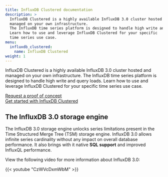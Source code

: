 ```yaml
---
title: InfluxDB Clustered documentation
description: >
  InfluxDB Clustered is a highly available InfluxDB 3.0 cluster hosted and
  managed on your own infrastructure.
  The InfluxDB time series platform is designed to handle high write and query loads.
  Learn how to use and leverage InfluxDB Clustered for your specific
  time series use case.
menu:
  influxdb_clustered:
    name: InfluxDB Clustered
weight: 1
---
```


InfluxDB Clustered is a highly available InfluxDB 3.0 cluster hosted and
managed on your own infrastructure.
The InfluxDB time series platform is designed to handle high write and query loads.
Learn how to use and leverage InfluxDB Clustered for your specific
time series use case.

<a class="btn" href="{{< cta-link >}}">Request a proof of concept</a>  
<a class="btn" href="/influxdb/clustered/get-started/">Get started with InfluxDB Clustered</a>

## The InfluxDB 3.0 storage engine

The InfluxDB 3.0 storage engine unlocks series limitations present in the Time
Structured Merge Tree (TSM) storage engine.
InfluxDB 3.0 allows infinite series cardinality without any impact on
overall database performance. It also brings with it native
**SQL support** and improved InfluxQL performance.

View the following video for more information about InfluxDB 3.0:

{{< youtube "CzWVcDxmWbM" >}}
